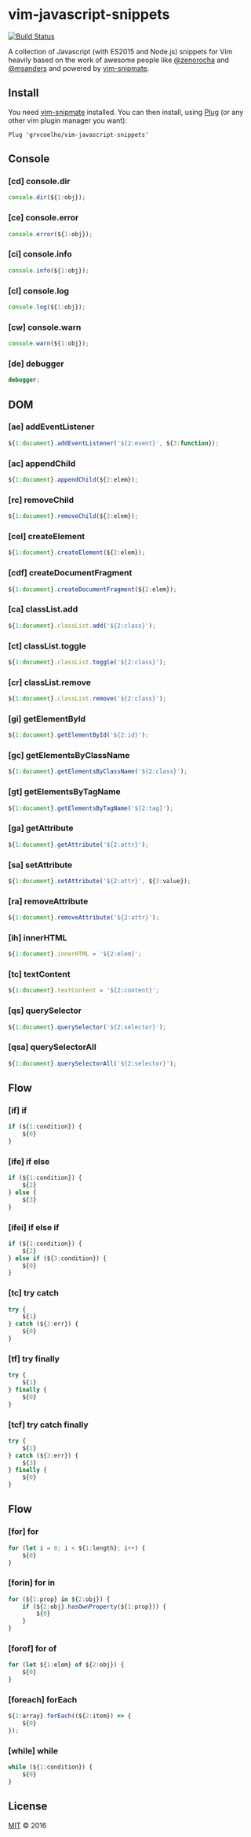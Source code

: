 # vim-javascript-snippets
[![Build Status](https://travis-ci.org/grvcoelho/vim-javascript-snippets.svg?branch=master)](https://travis-ci.org/grvcoelho/vim-javascript-snippets)

A collection of Javascript (with ES2015 and Node.js) snippets for Vim heavily based on the work of awesome people like [@zenorocha](https://github.com/zenorocha) and [@msanders](https://github.com/msanders) and powered by [vim-snipmate](https://github.com/garbas/vim-snipmate).

## Install

You need [vim-snipmate](https://github.com/garbas/vim-snipmate) installed. You can then install, using [Plug](https://github.com/junegunn/vim-plug) (or any other vim plugin manager you want):

```
Plug 'grvcoelho/vim-javascript-snippets'
```

## Console

### [cd] console.dir

```javascript
console.dir(${1:obj});
```

### [ce] console.error

```javascript
console.error(${1:obj});
```

### [ci] console.info

```javascript
console.info(${1:obj});
```

### [cl] console.log

```javascript
console.log(${1:obj});
```

### [cw] console.warn

```javascript
console.warn(${1:obj});
```

### [de] debugger

```javascript
debugger;
```

## DOM

### [ae] addEventListener

```javascript
${1:document}.addEventListener('${2:event}', ${3:function});
```

### [ac] appendChild
```javascript
${1:document}.appendChild(${2:elem});
```

### [rc] removeChild
```javascript
${1:document}.removeChild(${2:elem});
```

### [cel] createElement
```javascript
${1:document}.createElement(${2:elem});
```

### [cdf] createDocumentFragment
```javascript
${1:document}.createDocumentFragment(${2:elem});
```

### [ca] classList.add
```javascript
${1:document}.classList.add('${2:class}');
```

### [ct] classList.toggle
```javascript
${1:document}.classList.toggle('${2:class}');
```

### [cr] classList.remove
```javascript
${1:document}.classList.remove('${2:class}');
```

### [gi] getElementById
```javascript
${1:document}.getElementById('${2:id}');
```

### [gc] getElementsByClassName
```javascript
${1:document}.getElementsByClassName('${2:class}');
```

### [gt] getElementsByTagName
```javascript
${1:document}.getElementsByTagName('${2:tag}');
```

### [ga] getAttribute
```javascript
${1:document}.getAttribute('${2:attr}');
```

### [sa] setAttribute
```javascript
${1:document}.setAttribute('${2:attr}', ${3:value});
```

### [ra] removeAttribute
```javascript
${1:document}.removeAttribute('${2:attr}');
```

### [ih] innerHTML
```javascript
${1:document}.innerHTML = '${2:elem}';
```

### [tc] textContent
```javascript
${1:document}.textContent = '${2:content}';
```

### [qs] querySelector
```javascript
${1:document}.querySelector('${2:selector}');
```

### [qsa] querySelectorAll
```javascript
${1:document}.querySelectorAll('${2:selector}');
```

## Flow

### [if] if

```javascript
if (${1:condition}) {
	${0}
}
```

### [ife] if else
```javascript
if (${1:condition}) {
	${2}
} else {
	${3}
}
```

### [ifei] if else if

```javascript
if (${1:condition}) {
	${2}
} else if (${3:condition}) {
	${0}
}
```

### [tc] try catch

```javascript
try {
	${1}
} catch (${2:err}) {
	${0}
}
```

### [tf] try finally

```javascript
try {
	${1}
} finally {
	${0}
}
```

### [tcf] try catch finally

```javascript
try {
	${1}
} catch (${2:err}) {
	${3}
} finally {
	${0}
}
```

## Flow

### [for] for
```javascript
for (let i = 0; i < ${1:length}; i++) {
	${0}
}
```

### [forin] for in
```javascript
for (${1:prop} in ${2:obj}) {
	if (${2:obj}.hasOwnProperty(${1:prop})) {
		${0}
	}
}
```

### [forof] for of
```javascript
for (let ${1:elem} of ${2:obj}) {
	${0}
}
```

### [foreach] forEach
```javascript
${1:array}.forEach((${2:item}) => {
	${0}
});
```

### [while] while
```javascript
while (${1:condition}) {
	${0}
}
```


## License
[MIT](https://github.com/grvcoelho/pagarme-node/blob/master/LICENSE) &copy; 2016

